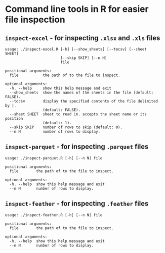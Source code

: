 # Command line tools in R for easier file inspection

## `inspect-excel` - for inspecting `.xlsx` and `.xls` files

```
usage: ./inspect-excel.R [-h] [--show_sheets] [--tocsv] [--sheet SHEET]
                         [--skip SKIP] [--n N]
                         file

positional arguments:
  file           the path of to the file to inspect.

optional arguments:
  -h, --help     show this help message and exit
  --show_sheets  show the names of the sheets in the file (default: FALSE).
  --tocsv        display the specified contents of the file delimited by |.
                 (default: FALSE).
  --sheet SHEET  sheet to read in. accepts the sheet name or its position
                 (default: 1).
  --skip SKIP    number of rows to skip (default: 0).
  --n N          number of rows to display.
```

## `inspect-parquet` - for inspecting `.parquet` files

```
usage: ./inspect-parquet.R [-h] [--n N] file

positional arguments:
  file        the path of to the file to inspect.

optional arguments:
  -h, --help  show this help message and exit
  --n N       number of rows to display.
```

## `inspect-feather` - for inspecting `.feather` files

```
usage: ./inspect-feather.R [-h] [--n N] file

positional arguments:
  file        the path of to the file to inspect.

optional arguments:
  -h, --help  show this help message and exit
  --n N       number of rows to display.
```
